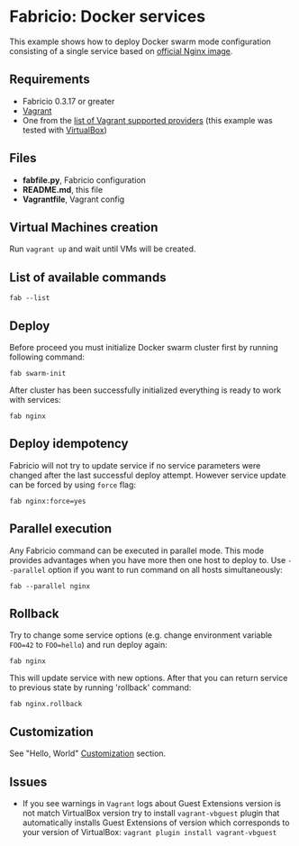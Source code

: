 # Fabricio: Docker services

This example shows how to deploy Docker swarm mode configuration consisting of a single service based on [official Nginx image](https://hub.docker.com/_/nginx/).

## Requirements
* Fabricio 0.3.17 or greater
* [Vagrant](https://www.vagrantup.com)
* One from the [list of Vagrant supported providers](https://www.vagrantup.com/docs/providers/) (this example was tested with [VirtualBox](https://www.virtualbox.org/))

## Files
* __fabfile.py__, Fabricio configuration
* __README.md__, this file
* __Vagrantfile__, Vagrant config

## Virtual Machines creation

Run `vagrant up` and wait until VMs will be created.

## List of available commands

    fab --list

## Deploy

Before proceed you must initialize Docker swarm cluster first by running following command:

    fab swarm-init
    
After cluster has been successfully initialized everything is ready to work with services:

    fab nginx
    
## Deploy idempotency

Fabricio will not try to update service if no service parameters were changed after the last successful deploy attempt. However service update can be forced by using `force` flag:

    fab nginx:force=yes
    
## Parallel execution

Any Fabricio command can be executed in parallel mode. This mode provides advantages when you have more then one host to deploy to. Use `--parallel` option if you want to run command on all hosts simultaneously:

    fab --parallel nginx
    
## Rollback

Try to change some service options (e.g. change environment variable `FOO=42` to `FOO=hello`) and run deploy again:

    fab nginx
    
This will update service with new options. After that you can return service to previous state by running 'rollback' command:

    fab nginx.rollback
    
## Customization

See "Hello, World" [Customization](../../hello_world/#customization) section.

## Issues

* If you see warnings in `Vagrant` logs about Guest Extensions version is not match VirtualBox version try to install `vagrant-vbguest` plugin that automatically installs Guest Extensions of version which corresponds to your version of VirtualBox: `vagrant plugin install vagrant-vbguest`
